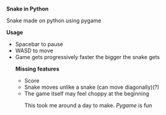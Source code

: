 <b>Snake in Python</b>

Snake made on python using pygame

<b>Usage</b>
<ul>
  <li>Spacebar to pause</li>
  <li>WASD to move</li>
  <li>Game gets progressively faster the bigger the snake gets</li>

<b>Missing features</b>
<ul>
  <li>Score</li>
  <li>Snake moves unlike a snake (can move diagonally)(?)</li>
  <li>The game itself may feel choppy at the beginning</li>

This took me around a day to make. <i>Pygame</i> is fun
